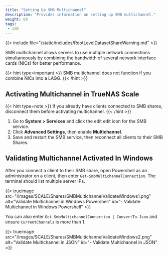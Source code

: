 ```yaml
---
title: "Setting Up SMB Multichannel"
description: "Provides information on setting up SMB multichannel."
weight: 60
tags:
 - smb
---
```



{{< include file="/static/includes/RootLevelDatasetShareWarning.md" >}}

SMB multichannel allows servers to use multiple network connections simultaneously by combining the bandwidth of several network interface cards (NICs) for better performance.

{{< hint type=important >}}
SMB multichannel does not function if you combine NICs into a LAGG. 
{{< /hint >}}

## Activating Multichannel in TrueNAS Scale

{{< hint type=note >}}
If you already have clients connected to SMB shares, disconnect them before activating multichannel.
{{< /hint >}}

1. Go to **System > Services** and click the <span class="material-icons">edit</span> edit icon for the SMB service.
2. Click **Advanced Settings**, then enable **Multichannel**.
3. Save and restart the SMB service, then reconnect all clients to their SMB Shares.

## Validating Multichannel Activated In Windows

After you connect a client to their SMB share, open Powershell as an administrator on a client, then enter `Get-SmbMultichannelConnection`. The terminal should list multiple server IPs.

{{< trueimage src="/images/SCALE/Shares/SMBMultichannelValidateWindows1.png" alt="Validate Multichannel in Windows Powershell" id="- Validate Multichannel in Windows Powershell" >}}

You can also enter `Get-SmbMultichannelConnection | ConvertTo-Json` and ensure `CurrentChannels` is more than 1.

{{< trueimage src="/images/SCALE/Shares/SMBMultichannelValidateWindows2.png" alt="Validate Multichannel in JSON" id="- Validate Multichannel in JSON" >}}
